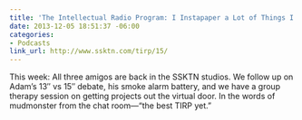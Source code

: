 ```yaml
---
title: 'The Intellectual Radio Program: I Instapaper a Lot of Things I Shouldn’t'
date: 2013-12-05 18:51:37 -06:00
categories:
- Podcasts
link_url: http://www.ssktn.com/tirp/15/
---
```


This week: All three amigos are back in the SSKTN studios. We follow up on Adam’s 13″ vs 15″ debate, his smoke alarm battery, and we have a group therapy session on getting projects out the virtual door. In the words of mudmonster from the chat room—“the best TIRP yet.”
